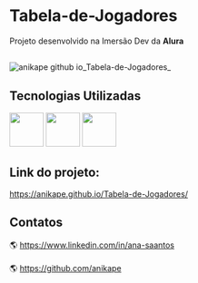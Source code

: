 # Tabela-de-Jogadores

Projeto desenvolvido na Imersão Dev da <b>Alura</b>

##

![anikape github io_Tabela-de-Jogadores_](https://user-images.githubusercontent.com/104070821/191067076-40272f4f-50f6-417a-8c73-87ea04d91af4.png)


## Tecnologias Utilizadas

<img src="https://cdn.jsdelivr.net/gh/devicons/devicon/icons/html5/html5-original.svg" width="60" height="60" /> <img src="https://cdn.jsdelivr.net/gh/devicons/devicon/icons/css3/css3-plain-wordmark.svg" width="60" height="60"/>   <img src="https://cdn.jsdelivr.net/gh/devicons/devicon/icons/javascript/javascript-original.svg" width="60" height="60" />

## Link do projeto:
<a> https://anikape.github.io/Tabela-de-Jogadores/ </a>


## Contatos
🌎 https://www.linkedin.com/in/ana-saantos <br><br>
🌎 https://github.com/anikape
